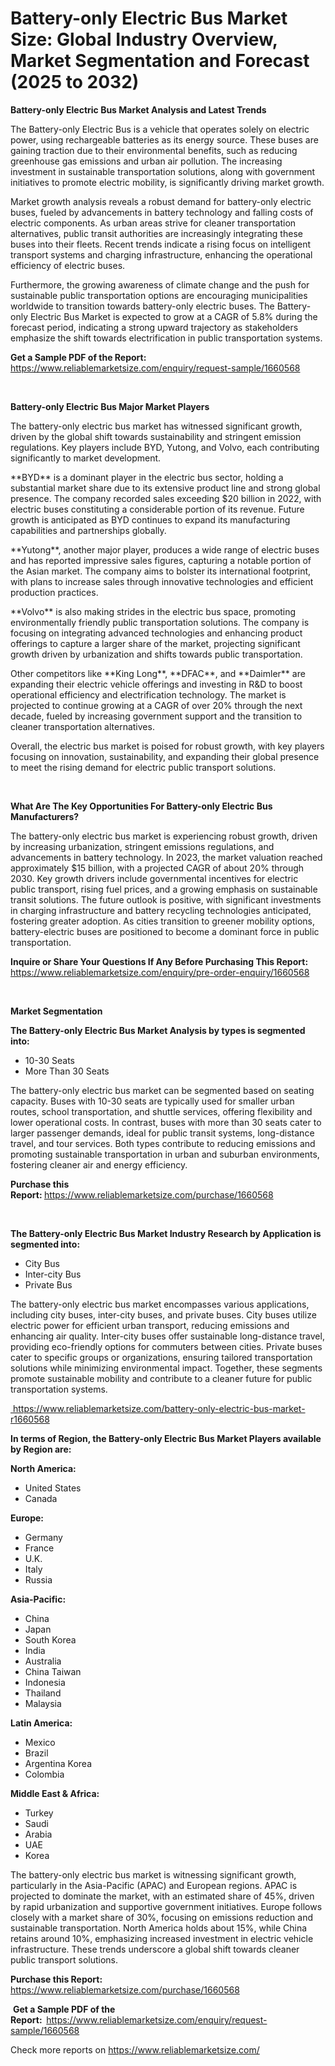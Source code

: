 <p><h1>Battery-only Electric Bus Market Size: Global Industry Overview, Market Segmentation and Forecast (2025 to 2032)</h1></p><p><strong>Battery-only Electric Bus Market Analysis and Latest Trends</strong></p>
<p><p>The Battery-only Electric Bus is a vehicle that operates solely on electric power, using rechargeable batteries as its energy source. These buses are gaining traction due to their environmental benefits, such as reducing greenhouse gas emissions and urban air pollution. The increasing investment in sustainable transportation solutions, along with government initiatives to promote electric mobility, is significantly driving market growth.</p><p>Market growth analysis reveals a robust demand for battery-only electric buses, fueled by advancements in battery technology and falling costs of electric components. As urban areas strive for cleaner transportation alternatives, public transit authorities are increasingly integrating these buses into their fleets. Recent trends indicate a rising focus on intelligent transport systems and charging infrastructure, enhancing the operational efficiency of electric buses.</p><p>Furthermore, the growing awareness of climate change and the push for sustainable public transportation options are encouraging municipalities worldwide to transition towards battery-only electric buses. The Battery-only Electric Bus Market is expected to grow at a CAGR of 5.8% during the forecast period, indicating a strong upward trajectory as stakeholders emphasize the shift towards electrification in public transportation systems.</p></p>
<p><strong>Get a Sample PDF of the Report:&nbsp;</strong> <a href="https://www.reliablemarketsize.com/enquiry/request-sample/1660568?utm_campaign=3516&utm_medium=2&utm_source=Github&utm_content=ia&utm_term=29032025&utm_id=battery-only-electric-bus">https://www.reliablemarketsize.com/enquiry/request-sample/1660568</a></p>
<p>&nbsp;</p>
<p><strong>Battery-only Electric Bus Major Market Players</strong></p>
<p><p>The battery-only electric bus market has witnessed significant growth, driven by the global shift towards sustainability and stringent emission regulations. Key players include BYD, Yutong, and Volvo, each contributing significantly to market development.</p><p>**BYD** is a dominant player in the electric bus sector, holding a substantial market share due to its extensive product line and strong global presence. The company recorded sales exceeding $20 billion in 2022, with electric buses constituting a considerable portion of its revenue. Future growth is anticipated as BYD continues to expand its manufacturing capabilities and partnerships globally.</p><p>**Yutong**, another major player, produces a wide range of electric buses and has reported impressive sales figures, capturing a notable portion of the Asian market. The company aims to bolster its international footprint, with plans to increase sales through innovative technologies and efficient production practices.</p><p>**Volvo** is also making strides in the electric bus space, promoting environmentally friendly public transportation solutions. The company is focusing on integrating advanced technologies and enhancing product offerings to capture a larger share of the market, projecting significant growth driven by urbanization and shifts towards public transportation.</p><p>Other competitors like **King Long**, **DFAC**, and **Daimler** are expanding their electric vehicle offerings and investing in R&D to boost operational efficiency and electrification technology. The market is projected to continue growing at a CAGR of over 20% through the next decade, fueled by increasing government support and the transition to cleaner transportation alternatives.</p><p>Overall, the electric bus market is poised for robust growth, with key players focusing on innovation, sustainability, and expanding their global presence to meet the rising demand for electric public transport solutions.</p></p>
<p>&nbsp;</p>
<p><strong>What Are The Key Opportunities For Battery-only Electric Bus Manufacturers?</strong></p>
<p><p>The battery-only electric bus market is experiencing robust growth, driven by increasing urbanization, stringent emissions regulations, and advancements in battery technology. In 2023, the market valuation reached approximately $15 billion, with a projected CAGR of about 20% through 2030. Key growth drivers include governmental incentives for electric public transport, rising fuel prices, and a growing emphasis on sustainable transit solutions. The future outlook is positive, with significant investments in charging infrastructure and battery recycling technologies anticipated, fostering greater adoption. As cities transition to greener mobility options, battery-electric buses are positioned to become a dominant force in public transportation.</p></p>
<p><strong>Inquire or Share Your Questions If Any Before Purchasing This Report:</strong> <a href="https://www.reliablemarketsize.com/enquiry/pre-order-enquiry/1660568?utm_campaign=3516&utm_medium=2&utm_source=Github&utm_content=ia&utm_term=29032025&utm_id=battery-only-electric-bus">https://www.reliablemarketsize.com/enquiry/pre-order-enquiry/1660568</a></p>
<p>&nbsp;</p>
<p><strong>Market Segmentation</strong></p>
<p><strong>The Battery-only Electric Bus Market Analysis by types is segmented into:</strong></p>
<p><ul><li>10-30 Seats</li><li>More Than 30 Seats</li></ul></p>
<p><p>The battery-only electric bus market can be segmented based on seating capacity. Buses with 10-30 seats are typically used for smaller urban routes, school transportation, and shuttle services, offering flexibility and lower operational costs. In contrast, buses with more than 30 seats cater to larger passenger demands, ideal for public transit systems, long-distance travel, and tour services. Both types contribute to reducing emissions and promoting sustainable transportation in urban and suburban environments, fostering cleaner air and energy efficiency.</p></p>
<p><strong>Purchase this Report:&nbsp;</strong><a href="https://www.reliablemarketsize.com/purchase/1660568?utm_campaign=3516&utm_medium=2&utm_source=Github&utm_content=ia&utm_term=29032025&utm_id=battery-only-electric-bus">https://www.reliablemarketsize.com/purchase/1660568</a></p>
<p>&nbsp;</p>
<p><strong>The Battery-only Electric Bus Market Industry Research by Application is segmented into:</strong></p>
<p><ul><li>City Bus</li><li>Inter-city Bus</li><li>Private Bus</li></ul></p>
<p><p>The battery-only electric bus market encompasses various applications, including city buses, inter-city buses, and private buses. City buses utilize electric power for efficient urban transport, reducing emissions and enhancing air quality. Inter-city buses offer sustainable long-distance travel, providing eco-friendly options for commuters between cities. Private buses cater to specific groups or organizations, ensuring tailored transportation solutions while minimizing environmental impact. Together, these segments promote sustainable mobility and contribute to a cleaner future for public transportation systems.</p></p>
<p><a href="https://www.reliablemarketsize.com/battery-only-electric-bus-market-r1660568?utm_campaign=3516&utm_medium=2&utm_source=Github&utm_content=ia&utm_term=29032025&utm_id=battery-only-electric-bus">&nbsp;https://www.reliablemarketsize.com/battery-only-electric-bus-market-r1660568</a></p>
<p><strong>In terms of Region, the Battery-only Electric Bus Market Players available by Region are:</strong></p>
<p>
    <p> <strong> North America: </strong>
        <ul>
            <li>United States</li>
            <li>Canada</li>
        </ul>
        </p> 
    <p> <strong> Europe: </strong>
        <ul>
            <li>Germany</li>
            <li>France</li>
            <li>U.K.</li>
            <li>Italy</li>
            <li>Russia</li>
        </ul>
        </p> 
    <p> <strong> Asia-Pacific: </strong>
        <ul>
            <li>China</li>
            <li>Japan</li>
            <li>South Korea</li>
            <li>India</li>
            <li>Australia</li>
            <li>China Taiwan</li>
            <li>Indonesia</li>
            <li>Thailand</li>
            <li>Malaysia</li>
        </ul>
        </p> 
    <p> <strong> Latin America: </strong>
        <ul>
            <li>Mexico</li>
            <li>Brazil</li>
            <li>Argentina Korea</li>
            <li>Colombia</li>
        </ul>
        </p> 
    <p> <strong> Middle East & Africa: </strong>
        <ul>
            <li>Turkey</li>
            <li>Saudi</li>
            <li>Arabia</li>
            <li>UAE</li>
            <li>Korea</li>
        </ul>
    </p>
    </p>
<p><p>The battery-only electric bus market is witnessing significant growth, particularly in the Asia-Pacific (APAC) and European regions. APAC is projected to dominate the market, with an estimated share of 45%, driven by rapid urbanization and supportive government initiatives. Europe follows closely with a market share of 30%, focusing on emissions reduction and sustainable transportation. North America holds about 15%, while China retains around 10%, emphasizing increased investment in electric vehicle infrastructure. These trends underscore a global shift towards cleaner public transport solutions.</p></p>
<p><strong>Purchase this Report: </strong><a href="https://www.reliablemarketsize.com/purchase/1660568?utm_campaign=3516&utm_medium=2&utm_source=Github&utm_content=ia&utm_term=29032025&utm_id=battery-only-electric-bus">https://www.reliablemarketsize.com/purchase/1660568</a></p>
<p>&nbsp;<strong>Get a Sample PDF of the Report:&nbsp;&nbsp;</strong><a href="https://www.reliablemarketsize.com/enquiry/request-sample/1660568?utm_campaign=3516&utm_medium=2&utm_source=Github&utm_content=ia&utm_term=29032025&utm_id=battery-only-electric-bus">https://www.reliablemarketsize.com/enquiry/request-sample/1660568</a></p>
<p><strong></strong></p>
<p>Check more reports on <a href="https://www.reliablemarketsize.com/?utm_campaign=3516&utm_medium=2&utm_source=Github&utm_content=ia&utm_term=29032025&utm_id=battery-only-electric-bus">https://www.reliablemarketsize.com/</a></p>